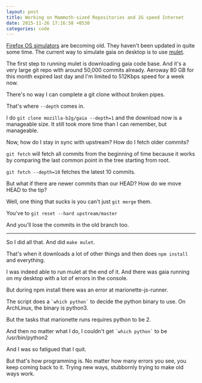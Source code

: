 ```yaml
---
layout: post
title: Working on Mammoth-sized Repositories and 2G speed Internet
date: 2015-11-26 17:16:58 +0530
categories: code
---
```

[Firefox OS simulators](https://ftp.mozilla.org/pub/labs/fxos-simulator/) are becoming old. They haven't been updated in quite some time. The current way to simulate gaia on desktop is to use [mulet](https://developer.mozilla.org/en-US/Firefox_OS/Developing_Gaia/Different_ways_to_run_Gaia#Using_Gaia_in_Firefox_Mulet).

The first step to running mulet is downloading gaia code base. And it's a very large git repo with around 50,000 commits already. Aeroway 80 GB for this month expired last day and I'm limited to 512Kbps speed for a week now.

There's no way I can complete a git clone without broken pipes.

That's where `--depth` comes in.

I do `git clone mozilla-b2g/gaia --depth=1` and the download now is a manageable size. It still took more time than I can remember, but manageable.

Now, how do I stay in sync with upstream? How do I fetch older commits?

`git fetch` will fetch all commits from the beginning of time because it works by comparing the last common point in the tree starting from root.

`git fetch --depth=10` fetches the latest 10 commits.

But what if there are newer commits than our HEAD? How do we move HEAD to the tip?

Well, one thing that sucks is you can't just `git merge` them.

You've to `git reset --hard upstream/master`

And you'll lose the commits in the old branch too.

---

So I did all that. And did `make mulet`.

That's when it downloads a lot of other things and then does `npm install` and everything.

I was indeed able to run mulet at the end of it. And there was gaia running on my desktop with a lot of errors in the console.

But during npm install there was an error at marionette-js-runner.

The script does a `` `which python` `` to decide the python binary to use. On ArchLinux, the binary is python3.

But the tasks that marionette runs requires python to be 2.

And then no matter what I do, I couldn't get `` `which python` `` to be /usr/bin/python2

And I was so fatigued that I quit.

But that's how programming is. No matter how many errors you see, you keep coming back to it. Trying new ways, stubbornly trying to make old ways work.
